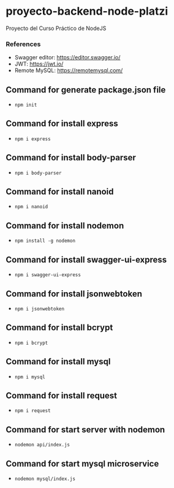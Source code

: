 # proyecto-backend-node-platzi
Proyecto del Curso Práctico de NodeJS

### References
- Swagger editor: https://editor.swagger.io/
- JWT: https://jwt.io/
- Remote MySQL: https://remotemysql.com/

## Command for generate package.json file
- `npm init`

## Command for install express
- `npm i express`

## Command for install body-parser
- `npm i body-parser`

## Command for install nanoid
- `npm i nanoid`

## Command for install nodemon
- `npm install -g nodemon`

## Command for install swagger-ui-express
- `npm i swagger-ui-express`

## Command for install jsonwebtoken
- `npm i jsonwebtoken`

## Command for install bcrypt
- `npm i bcrypt`

## Command for install mysql
- `npm i mysql`

## Command for install request
- `npm i request`

## Command for start server with nodemon
- `nodemon api/index.js`

## Command for start mysql microservice
- `nodemon mysql/index.js`
